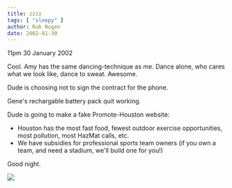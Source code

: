 ```yaml
---
title: zzzz
tags: [ "sleepy" ]
author: Rob Nugen
date: 2002-01-30
---
```


<p class=date>11pm 30 January 2002</p>

<p>Cool.  Amy has the same dancing-technique as me. 
Dance alone, who cares what we look like, dance to
sweat.  Awesome.</p>

<p>Dude is choosing not to sign the contract for the
phone.</p>

<p>Gene's rechargable battery pack quit working.</p>

<p>Dude is going to make a fake Promote-Houston
website:</p>

<ul>
<li>Houston has the most fast food, fewest outdoor
exercise opportunities, most pollution, most HazMat
calls, etc.</li>

<li>We have subsidies for professional sports team
owners (if you own a team, and need a stadium, we'll
build one for you!)</li>
</ul>

<p>Good night.</p>

<p><img src="/images/rob/wL-ROB.gif"/></p>
